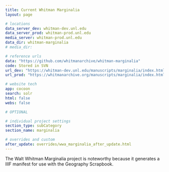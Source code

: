 ```yaml
---
title: Current Whitman Marginalia
layout: page

# locations
data_server_dev: whitman-dev.unl.edu
data_server_prod: whitman-prod.unl.edu
media_server: whitman-prod.unl.edu
data_dir: whitman-marginalia
# media_dir:

# reference urls
data: "https://github.com/whitmanarchive/whitman-marginalia"
code: Stored in SVN
url_dev: "https://whitman-dev.unl.edu/manuscripts/marginalia/index.html"
url_prod: "https://whitmanarchive.org/manuscripts/marginalia/index.html"

# website tech
app: cocoon
search: solr
html: false
webs: false

# OPTIONAL

# individual project settings
section_type: subCategory
section_name: marginalia

# overrides and custom
after_update: overrides/wwa_marginalia_after_update.html
---
```


The Walt Whitman Marginalia project is noteworthy because it generates a IIIF manifest for use with the Geography Scrapbook.
